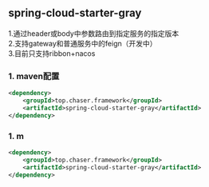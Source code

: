 ## spring-cloud-starter-gray
1.通过header或body中参数路由到指定服务的指定版本   
2.支持gateway和普通服务中的feign（开发中）   
3.目前只支持ribbon+nacos
### 1. maven配置
```xml
<dependency>
    <groupId>top.chaser.framework</groupId>
    <artifactId>spring-cloud-starter-gray</artifactId>
</dependency>
```
### 1. m
```xml
<dependency>
    <groupId>top.chaser.framework</groupId>
    <artifactId>spring-cloud-starter-gray</artifactId>
</dependency>
```

